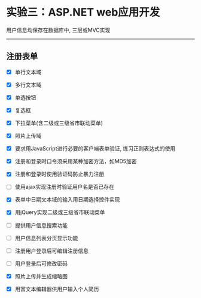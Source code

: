 
实验三：ASP.NET web应用开发
============

用户信息均保存在数据库中, 三层或MVC实现

----

注册表单
---

* [x] 单行文本域
* [x] 多行文本域
* [x] 单选按钮
* [x] 复选框
* [x] 下拉菜单(含二级或三级省市联动菜单)
* [x] 照片上传域
* [x] 要求用JavaScript进行必要的客户端表单验证, 练习正则表达式的使用
* [x] 注册和登录时口令须采用某种加密方法，如MD5加密
* [x] 注册和登录时使用验证码防止暴力注册
* [ ] 使用ajax实现注册时验证用户名是否已存在
* [x] 表单中日期文本域的输入用日期选择控件实现
* [x] 用jQuery实现二级或三级省市联动菜单
* [ ] 提供用户信息搜索功能
* [ ] 用户信息列表分页显示功能
* [ ] 注册用户登录后可编辑注册信息
* [ ] 用户登录后可修改密码
* [x] 照片上传并生成缩略图
* [x] 用富文本编辑器供用户输入个人简历

